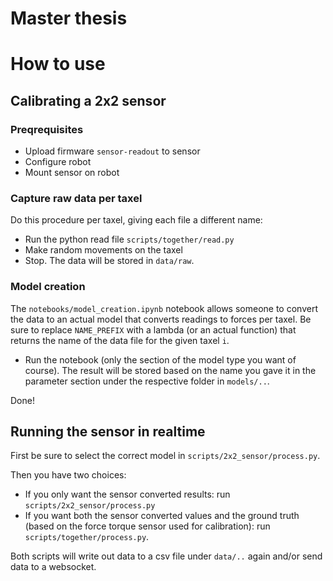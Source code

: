 # Master thesis

# How to use

## Calibrating a 2x2 sensor

### Preqrequisites

- Upload firmware `sensor-readout` to sensor
- Configure robot
- Mount sensor on robot

### Capture raw data per taxel

Do this procedure per taxel, giving each file a different name:

- Run the python read file `scripts/together/read.py`
- Make random movements on the taxel 
- Stop. The data will be stored in `data/raw`.

### Model creation

The `notebooks/model_creation.ipynb` notebook allows someone to convert the data to an actual model that converts readings to forces per taxel. Be sure to replace `NAME_PREFIX` with a lambda (or an actual function) that returns the name of the data file for the given taxel `i`. 

- Run the notebook (only the section of the model type you want of course). The result will be stored based on the name you gave it in the parameter section under the respective folder in `models/..`.

Done!

## Running the sensor in realtime

First be sure to select the correct model in `scripts/2x2_sensor/process.py`.

Then you have two choices:

- If you only want the sensor converted results: run `scripts/2x2_sensor/process.py`
- If you want both the sensor converted values and the ground truth (based on the force torque sensor used for calibration): run `scripts/together/process.py`.

Both scripts will write out data to a csv file under `data/..` again and/or send data to a websocket. 




